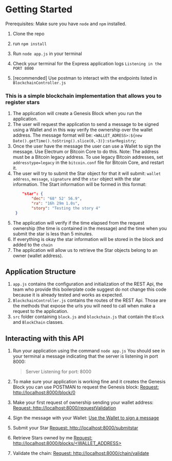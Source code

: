 # Getting Started

Prerequisites: Make sure you have `node` and `npm` installed.

1. Clone the repo
2. run `npm install`
3. Run `node app.js` in your terminal
4. Check your terminal for the Express application logs `Listening in the PORT 8000`

5. [recommended] Use postman to interact with the endpoints listed in `BlockchainController.js`

### This is a simple blockchain implementation that allows you to register stars

1. The application will create a Genesis Block when you run the application.
2. The user will request the application to send a message to be signed using a Wallet and in this way verify the ownership over the wallet address. The message format will be: `<WALLET_ADRESS>:${new Date().getTime().toString().slice(0,-3)}:starRegistry`;
3. Once the user have the message the user can use a Wallet to sign the message. Use Electrum or Bitcoin Core to do this. Note: The address must be a Bitcoin legacy address. To use legacy Bitcoin addresses, set `addresstype=legacy` in the `bitcoin.conf` file for Bitcoin Core, and restart it.
4. The user will try to submit the Star object for that it will submit: `wallet address`, `message`, `signature` and the `star` object with the star information.
   The Start information will be formed in this format:
   ```json
       "star": {
           "dec": "68° 52' 56.9",
           "ra": "16h 29m 1.0s",
           "story": "Testing the story 4"
   	}
   ```
5. The application will verify if the time elapsed from the request ownership (the time is contained in the message) and the time when you submit the star is less than 5 minutes.
6. If everything is okay the star information will be stored in the block and added to the `chain`
7. The application will allow us to retrieve the Star objects belong to an owner (wallet address).

## Application Structure

1. `app.js` contains the configuration and initialization of the REST Api, the team who provide this boilerplate code suggest do not change this code because it is already tested and works as expected.
2. `BlockchainController.js` contains the routes of the REST Api. Those are the methods that expose the urls you will need to call when make a request to the application.
3. `src` folder containing `block.js` and `blockchain.js` that contain the `Block` and `BlockChain` classes.

## Interacting with this API

1. Run your application using the command `node app.js`
   You should see in your terminal a message indicating that the server is listening in port 8000:

   > Server Listening for port: 8000

2. To make sure your application is working fine and it creates the Genesis Block you can use POSTMAN to request the Genesis block:
   [Request: http://localhost:8000/block/0 ](https://photos.app.goo.gl/byqvMeKHJUgMrnf8A)
3. Make your first request of ownership sending your wallet address:
   [Request: http://localhost:8000/requestValidation ](https://photos.app.goo.gl/12VXu7nGvFQtQ59h9)
4. Sign the message with your Wallet:
   [Use the Wallet to sign a message](https://photos.app.goo.gl/MmMmUxgBQpedwSep9)
5. Submit your Star
   [Request: http://localhost:8000/submitstar](https://photos.app.goo.gl/1R6Hybk2h5jSQM6V6)
6. Retrieve Stars owned by me
   [Request: http://localhost:8000/blocks/<WALLET_ADDRESS>](https://photos.app.goo.gl/mjtdZg4i6iyP3UAA9)
7. Validate the chain: [Request: http://localhost:8000/chain/validate](https://photos.app.goo.gl/1UFbNj5QaLgbSHsc6)
